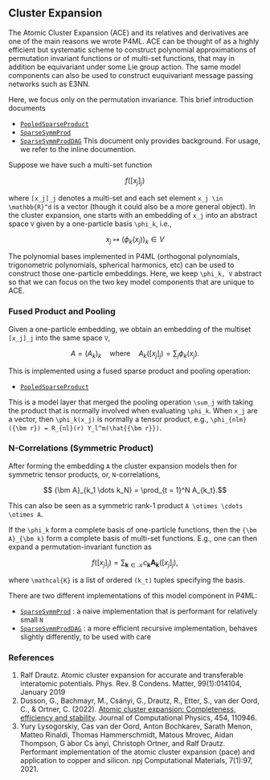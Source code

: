 ## Cluster Expansion

The Atomic Cluster Expansion (ACE) and its relatives and derivatives are one of the main reasons we wrote P4ML. 
ACE can be thought of as a highly efficient but systematic scheme to construct polynomial approximations of permutation invariant functions or of multi-set functions, that may in addition be equivariant under some Lie group action. The same model components can also be used to construct euquivariant message passing networks such as E3NN. 

Here, we focus only on the permutation invariance. This brief introduction documents 
- [`PooledSparseProduct`](@ref)
- [`SparseSymmProd`](@ref)
- [`SparseSymmProdDAG`](@ref) 
This document only provides background. For usage, we refer to the inline documention. 



Suppose we have such a multi-set function
```math 
    f( [x_j]_j )
```
where ``[x_j]_j`` denotes a multi-set and each set element ``x_j \in \mathbb{R}^d`` is a vector (though it could also be a more general object). In the cluster expansion, one starts with an embedding of ``x_j`` into an abstract space ``V`` given by a one-particle basis ``\phi_k``, i.e., 
```math 
    x_j \mapsto (\phi_k(x_j))_k \in V
```
The polynomial bases implemented in P4ML (orthogonal polynomials, trigonometric polynomials, spherical harmonics, etc) can be used to construct those one-particle embeddings. Here, we keep ``\phi_k, V`` abstract so that we can focus on the two key model components that are unique to ACE. 

### Fused Product and Pooling

Given a one-particle embedding, we obtain an embedding of the multiset ``[x_j]_j`` into the same space ``V``, 
```math
   A = (A_k)_k \quad \text{where} \quad 
   A_k( [x_j]_j ) = \sum_j \phi_k(x_j).
```
This is implemented using a fused sparse product and pooling operation:
- [`PooledSparseProduct`](@ref)

This is a model layer that merged the pooling operation ``\sum_j`` with taking the product that is normally involved when evaluating ``\phi_k``. When ``x_j`` are a vector, then ``\phi_k(x_j)`` is normally a tensor product, e.g., ``\phi_{nlm}({\bm r}) = R_{nl}(r) Y_l^m(\hat{{\bm r}})``. 

### N-Correlations (Symmetric Product)

After forming the embedding ``A`` the cluster expansion models then for symmetric tensor products, or, ``N``-correlations, 
```math
   {\bm A}_{k_1 \dots k_N} = \prod_{t = 1}^N A_{k_t}.
```
This can also be seen as a symmetric rank-1 product ``A \otimes \cdots \otimes A``. 

If the ``\phi_k`` form a complete basis of one-particle functions, then the ``{\bm A}_{\bm k}`` form a complete basis of multi-set functions. E.g., one can then expand a permutation-invariant function as 
```math
   f([x_j]_j) = \sum_{\bm k \in \mathcal{K}} c_{\bm k} {\bm A}_{\bm k}([x_j]_j),
```
where ``\mathcal{K}`` is a list of ordered ``(k_t)`` tuples specifying the basis. 

There are two different implementations of this model component in P4ML: 
- [`SparseSymmProd`](@ref) : a naive implementation that is performant for relatively small ``N``
- [`SparseSymmProdDAG`](@ref) : a more efficient recursive implementation, behaves slightly differently, to be used with care




### References

1. Ralf Drautz. Atomic cluster expansion for accurate and transferable interatomic potentials. Phys. Rev. B Condens. Matter, 99(1):014104, January 2019
2. Dusson, G., Bachmayr, M., Csányi, G., Drautz, R., Etter, S., van der Oord, C., & Ortner, C. (2022). [Atomic cluster expansion: Completeness, efficiency and stability](https://arxiv.org/pdf/1911.03550.pdf). Journal of Computational Physics, 454, 110946.
3. Yury Lysogorskiy, Cas van der Oord, Anton Bochkarev, Sarath Menon, Matteo Rinaldi, Thomas Hammerschmidt, Matous Mrovec, Aidan Thompson, G ́abor Cs ́anyi, Christoph Ortner, and Ralf Drautz. Performant implementation of the atomic cluster expansion (pace) and application to copper and silicon. npj Computational Materials, 7(1):97, 2021.
